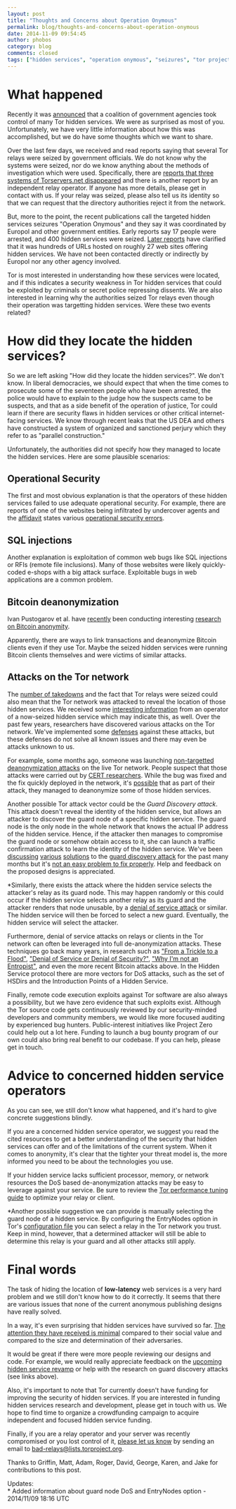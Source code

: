 ```yaml
---
layout: post
title: "Thoughts and Concerns about Operation Onymous"
permalink: blog/thoughts-and-concerns-about-operation-onymous
date: 2014-11-09 09:54:45
author: phobos
category: blog
comments: closed
tags: ["hidden services", "operation onymous", "seizures", "tor project"]
---
```


What happened
=============

Recently it was [announced](https://www.europol.europa.eu/content/global-action-against-dark-markets-tor-network) that a coalition of government agencies took control of many Tor hidden services. We were as surprised as most of you. Unfortunately, we have very little information about how this was accomplished, but we do have some thoughts which we want to share.

Over the last few days, we received and read reports saying that several Tor relays were seized by government officials. We do not know why the systems were seized, nor do we know anything about the methods of investigation which were used. Specifically, there are [reports that three systems of Torservers.net disappeared](https://blog.torservers.net/20141109/three-servers-offline-likely-seized.html) and there is another [](https://raided4tor.wordpress.com)report by an independent relay operator. If anyone has more details, please get in contact with us. If your relay was seized, please also tell us its identity so that we can request that the directory authorities reject it from the network.

But, more to the point, the recent publications call the targeted hidden services seizures "Operation Onymous" and they say it was coordinated by Europol and other government entities. Early reports say 17 people were arrested, and 400 hidden services were seized. [Later reports](http://www.dailydot.com/politics/oops-we-counted-wrong-silk-road-dark-net-tor/) have clarified that it was hundreds of URLs hosted on roughly 27 web sites offering hidden services. We have not been contacted directly or indirectly by Europol nor any other agency involved.

Tor is most interested in understanding how these services were located, and if this indicates a security weakness in Tor hidden services that could be exploited by criminals or secret police repressing dissents. We are also interested in learning why the authorities seized Tor relays even though their operation was targetting hidden services. Were these two events related?

How did they locate the hidden services?
========================================

So we are left asking "How did they locate the hidden services?". We don't know. In liberal democracies, we should expect that when the time comes to prosecute some of the seventeen people who have been arrested, the police would have to explain to the judge how the suspects came to be suspects, and that as a side benefit of the operation of justice, Tor could learn if there are security flaws in hidden services or other critical internet-facing services. We know through recent leaks that the US DEA and others have constructed a system of organized and sanctioned perjury which they refer to as "parallel construction."

Unfortunately, the authorities did not specify how they managed to locate the hidden services. Here are some plausible scenarios:

Operational Security
--------------------

The first and most obvious explanation is that the operators of these hidden services failed to use adequate operational security. For example, there are reports of one of the websites being infiltrated by undercover agents and the [affidavit](https://www.documentcloud.org/documents/1354808-blake-benthall-complaint.html) states various [operational security errors](https://pbs.twimg.com/media/B1xhq32CIAAuc8y.png).

SQL injections
--------------

Another explanation is exploitation of common web bugs like SQL injections or RFIs (remote file inclusions). Many of those websites were likely quickly-coded e-shops with a big attack surface. Exploitable bugs in web applications are a common problem.

Bitcoin deanonymization
-----------------------

Ivan Pustogarov et al. have [recently](https://crypto.stanford.edu/seclab/sem-14-15/pustogarov.html) been conducting interesting [research on Bitcoin anonymity](http://arxiv.org/abs/1405.7418).

Apparently, there are ways to link transactions and deanonymize Bitcoin clients even if they use Tor. Maybe the seized hidden services were running Bitcoin clients themselves and were victims of similar attacks.

Attacks on the Tor network
--------------------------

The [number of takedowns](https://lists.torproject.org/pipermail/tor-talk/2014-November/035606.html) and the fact that Tor relays were seized could also mean that the Tor network was attacked to reveal the location of those hidden services. We received some [interesting information](https://lists.torproject.org/pipermail/tor-dev/2014-November/007731.html) from an operator of a now-seized hidden service which may indicate this, as well. Over the past few years, researchers have discovered various attacks on the Tor network. We've implemented some [defenses](http://www.nrl.navy.mil/itd/chacs/overlier-locating-hidden-servers) against these attacks, but these defenses do not solve all known issues and there may even be attacks unknown to us.

For example, some months ago, someone was launching [non-targetted deanonymization attacks](https://blog.torproject.org/blog/tor-security-advisory-relay-early-traffic-confirmation-attack) on the live Tor network. People suspect that those attacks were carried out by [CERT researchers](https://freedom-to-tinker.com/blog/felten/why-were-cert-researchers-attacking-tor/). While the bug was fixed and the fix quickly deployed in the network, it's [possible](https://www.reddit.com/r/TOR/comments/2lip12/silk_road_as_well_as_others_were_likely/) that as part of their attack, they managed to deanonymize some of those hidden services.

Another possible Tor attack vector could be the *Guard Discovery attack*. This attack doesn't reveal the identity of the hidden service, but allows an attacker to discover the guard node of a specific hidden service. The guard node is the only node in the whole network that knows the actual IP address of the hidden service. Hence, if the attacker then manages to compromise the guard node or somehow obtain access to it, she can launch a traffic confirmation attack to learn the identity of the hidden service. We've been  
 [discussing](https://lists.torproject.org/pipermail/tor-dev/2014-July/007122.html) [various](https://lists.torproject.org/pipermail/tor-dev/2014-September/007472.html) [solutions](https://lists.torproject.org/pipermail/tor-dev/2014-November/007726.html) to the [guard discovery attack](https://trac.torproject.org/projects/tor/ticket/9001) for the past many months but it's [not an easy problem to fix properly](https://lists.torproject.org/pipermail/tor-dev/2014-November/007730.html). Help and feedback on the proposed designs is appreciated.

\*Similarly, there exists the attack where the hidden service selects the attacker's relay as its guard node. This may happen randomly or this could occur if the hidden service selects another relay as its guard and the attacker renders that node unusable, by a [denial of service attack](http://www.robgjansen.com/publications/sniper-ndss2014.pdf) or similar. The hidden service will then be forced to select a new guard. Eventually, the hidden service will select the attacker.

Furthermore, denial of service attacks on relays or clients in the Tor network can often be leveraged into full de-anonymization attacks. These techniques go back many years, in research such as ["From a Trickle to a Flood"](http://freehaven.net/anonbib/cache/trickle02.pdf), ["Denial of Service or Denial of Security?"](http://freehaven.net/anonbib/cache/ccs07-doa.pdf), ["Why I'm not an Entropist"](http://www.syverson.org/entropist-final.pdf), and even the more recent Bitcoin attacks above. In the Hidden Service protocol there are more vectors for DoS attacks, such as the set of HSDirs and the Introduction Points of a Hidden Service.

Finally, remote code execution exploits against Tor software are also always a possibility, but we have zero evidence that such exploits exist. Although the Tor source code gets continuously reviewed by our security-minded developers and community members, we would like more focused auditing by experienced bug hunters. Public-interest initiatives like Project Zero could help out a lot here. Funding to launch a bug bounty program of our own could also bring real benefit to our codebase. If you can help, please get in touch.

Advice to concerned hidden service operators
============================================

As you can see, we still don't know what happened, and it's hard to give concrete suggestions blindly.

If you are a concerned hidden service operator, we suggest you read the cited resources to get a better understanding of the security that hidden services can offer and of the limitations of the current system. When it comes to anonymity, it's clear that the tighter your threat model is, the more informed you need to be about the technologies you use.

If your hidden service lacks sufficient processor, memory, or network resources the DoS based de-anonymization attacks may be easy to leverage against your service. Be sure to review the [Tor performance tuning guide](https://gitweb.torproject.org/tor.git/blob/HEAD:/doc/TUNING) to optimize your relay or client.

\*Another possible suggestion we can provide is manually selecting the guard node of a hidden service. By configuring the EntryNodes option in Tor's [configuration file](https://www.torproject.org/docs/tor-manual.html.en#EntryNodes) you can select a relay in the Tor network you trust. Keep in mind, however, that a determined attacker will still be able to determine this relay is your guard and all other attacks still apply.

Final words
===========

The task of hiding the location of **low-latency** web services is a very hard problem and we still don't know how to do it correctly. It seems that there are various issues that none of the current anonymous publishing designs have really solved.

In a way, it's even surprising that hidden services have survived so far. [The attention they have received is minimal](https://blog.torproject.org/blog/hidden-services-need-some-love) compared to their social value and compared to the size and determination of their adversaries.

It would be great if there were more people reviewing our designs and code. For example, we would really appreciate feedback on the [upcoming hidden service revamp](https://gitweb.torproject.org/torspec.git/blob/HEAD:/proposals/224-rend-spec-ng.txt) or help with the research on guard discovery attacks (see links above).

Also, it's important to note that Tor currently doesn't have funding for improving the security of hidden services. If you are interested in funding hidden services research and development, please get in touch with us. We hope to find time to organize a crowdfunding campaign to acquire independent and focused hidden service funding.

Finally, if you are a relay operator and your server was recently compromised or you lost control of it, [please let us know](https://blog.torproject.org/blog/how-report-bad-relays) by sending an email to [bad-relays@lists.torproject.org](mailto:bad-relays@lists.torproject.org).

Thanks to Griffin, Matt, Adam, Roger, David, George, Karen, and Jake for contributions to this post.

Updates:  
 \* Added information about guard node DoS and EntryNodes option - 2014/11/09 18:16 UTC
